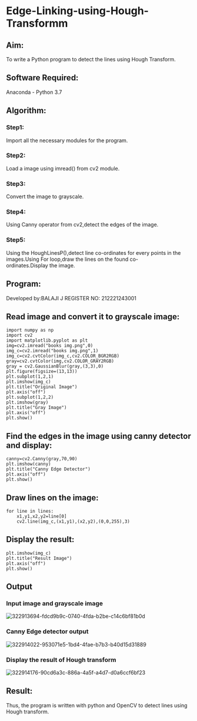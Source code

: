 # Edge-Linking-using-Hough-Transformm
## Aim:
To write a Python program to detect the lines using Hough Transform.

## Software Required:
Anaconda - Python 3.7

## Algorithm:
### Step1:

Import all the necessary modules for the program.
### Step2:

Load a image using imread() from cv2 module.
### Step3:

Convert the image to grayscale.
### Step4:

Using Canny operator from cv2,detect the edges of the image.
### Step5:

Using the HoughLinesP(),detect line co-ordinates for every points in the images.Using For loop,draw the lines on the found co-ordinates.Display the image.


## Program:
Developed by:BALAJI J
REGISTER NO: 212221243001
## Read image and convert it to grayscale image:
```
import numpy as np
import cv2
import matplotlib.pyplot as plt
img=cv2.imread("books img.png",0)
img_c=cv2.imread("books img.png",1)
img_c=cv2.cvtColor(img_c,cv2.COLOR_BGR2RGB)
gray=cv2.cvtColor(img,cv2.COLOR_GRAY2RGB)
gray = cv2.GaussianBlur(gray,(3,3),0)
plt.figure(figsize=(13,13))
plt.subplot(1,2,1)
plt.imshow(img_c)
plt.title("Original Image")
plt.axis("off")
plt.subplot(1,2,2)
plt.imshow(gray)
plt.title("Gray Image")
plt.axis("off")
plt.show()
```
## Find the edges in the image using canny detector and display:
```
canny=cv2.Canny(gray,70,90)
plt.imshow(canny)
plt.title("Canny Edge Detector")
plt.axis("off")
plt.show()
```
## Draw lines on the image:
```
for line in lines:
    x1,y1,x2,y2=line[0]
    cv2.line(img_c,(x1,y1),(x2,y2),(0,0,255),3)
```
## Display the result:
```
plt.imshow(img_c)
plt.title("Result Image")
plt.axis("off")
plt.show()
```
## Output

### Input image and grayscale image

![322913694-fdcd9b9c-0740-4fda-b2be-c14c6bf81b0d](https://github.com/user-attachments/assets/38f7bbfd-411c-4cb9-ae83-27cd3f7f7a65)


### Canny Edge detector output

![322914022-953071e5-1bd4-4fae-b7b3-b40d15d31889](https://github.com/user-attachments/assets/e33ad797-ffc6-4dbe-8d24-7f0cebe058ac)

### Display the result of Hough transform

![322914176-90cd6a3c-886a-4a5f-a4d7-d0a6ccf6bf23](https://github.com/user-attachments/assets/d3381622-1384-455e-9b0d-0b9b48a2f78a)

## Result:
Thus, the program is written with python and OpenCV to detect lines using Hough transform.
